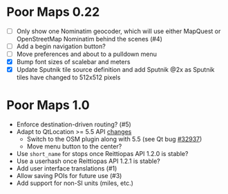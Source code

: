 Poor Maps 0.22
==============

* [ ] Only show one Nominatim geocoder, which will use either MapQuest
      or OpenStreetMap Nominatim behind the scenes (#4)
* [ ] Add a begin navigation button?
* [ ] Move preferences and about to a pulldown menu
* [x] Bump font sizes of scalebar and meters
* [x] Update Sputnik tile source definition and add Sputnik @2x as
      Sputnik tiles have changed to 512x512 pixels

Poor Maps 1.0
=============

* Enforce destination-driven routing? (#5)
* Adapt to QtLocation >= 5.5 API
  [changes](http://doc.qt.io/qt-5/qtlocation-changes.html)
    - Switch to the OSM plugin along with 5.5
      (see Qt bug [#32937](http://bugreports.qt.io/browse/QTBUG-32937))
    - Move menu button to the center?
* Use `short_name` for stops once Reittiopas API 1.2.0 is stable?
* Use a userhash once Reittiopas API 1.2.1 is stable?
* Add user interface translations (#1)
* Allow saving POIs for future use (#3)
* Add support for non-SI units (miles, etc.)
